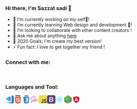 ### Hi there, I'm Sazzat sadi 👋

- 🔭 I’m currently working on my self🤩!
- 🌱 I’m currently learning Web design and development 🤣!
- 👯 I’m looking to collaborate with other content creators !
- 💬 Ask me about anything [here](https://web.facebook.com/pettyprogrammers)
- 🥅 2020 Goals: i'm create my best version!
- ⚡ Fun fact: I love to get together my friend !

### Connect with me:

<a href="https://www.youtube.com/c/PettyProgrammer" target="_blank"><img align="left" alt="" width="22px" src="https://cdn.jsdelivr.net/npm/simple-icons@v3/icons/youtube.svg"/></a>
<a href="https://web.facebook.com/pettyprogrammers"><img align="left" alt="" width="22px" src="https://cdn.jsdelivr.net/npm/simple-icons@v3/icons/facebook.svg"/></a>

<br />

### Languages and Tool:

<a href="https://www.youtube.com/c/PettyProgrammer"><img align="left" alt="Visual Studio Code" width="26px" src="https://raw.githubusercontent.com/github/explore/80688e429a7d4ef2fca1e82350fe8e3517d3494d/topics/visual-studio-code/visual-studio-code.png" /></a>
<a href="https://www.youtube.com/c/PettyProgrammer"><img align="left" alt="" width="26px" src="https://raw.githubusercontent.com/github/explore/80688e429a7d4ef2fca1e82350fe8e3517d3494d/topics/html/html.png" /></a>
<a href="https://www.youtube.com/c/PettyProgrammer"><img align="left" alt="" width="26px" src="https://raw.githubusercontent.com/github/explore/80688e429a7d4ef2fca1e82350fe8e3517d3494d/topics/css/css.png" /></a>
<a href="https://www.youtube.com/c/PettyProgrammer"><img align="left" alt="" width="26px" src="https://raw.githubusercontent.com/github/explore/80688e429a7d4ef2fca1e82350fe8e3517d3494d/topics/sass/sass.png" /></a>
<a href="https://www.youtube.com/c/PettyProgrammer"><img align="left" alt="" width="26px" src="https://raw.githubusercontent.com/github/explore/80688e429a7d4ef2fca1e82350fe8e3517d3494d/topics/javascript/javascript.png" /></a>
<a href="https://www.youtube.com/c/PettyProgrammer"><img align="left" alt="" width="26px" src="https://raw.githubusercontent.com/github/explore/80688e429a7d4ef2fca1e82350fe8e3517d3494d/topics/bootstrap/bootstrap.png" /><a>
<a href="https://www.youtube.com/c/PettyProgrammer"><img align="left" alt="" width="26px" src="https://raw.githubusercontent.com/github/explore/80688e429a7d4ef2fca1e82350fe8e3517d3494d/topics/react/react.png" /></a>
<a href="https://www.youtube.com/c/PettyProgrammer"><img align="left" alt="" width="26px" src="https://raw.githubusercontent.com/github/explore/80688e429a7d4ef2fca1e82350fe8e3517d3494d/topics/nodejs/nodejs.png" /></a>
<a href="https://www.youtube.com/c/PettyProgrammer"><img align="left" alt="" width="26px" src="https://raw.githubusercontent.com/github/explore/80688e429a7d4ef2fca1e82350fe8e3517d3494d/topics/angular/angular.png" /></a>
